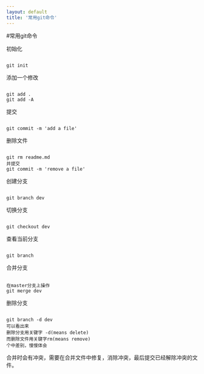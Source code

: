 ```yaml
---
layout: default
title: '常用git命令'
---
```

#常用git命令
<p>初始化</p>
<pre><code>
git init
</code></pre>
<p>添加一个修改</p>
<pre><code>
git add .
git add -A
</code></pre>
<p>提交</p>
<pre><code>
git commit -m 'add a file'
</code></pre>
<p>删除文件</p>
<pre><code>
git rm readme.md
并提交
git commit -m 'remove a file'
</code></pre>
<p>创建分支</p>
<pre><code>
git branch dev
</code></pre>
<p>切换分支</p>
<pre><code>
git checkout dev
</code></pre>
<p>查看当前分支</p>
<pre><code>
git branch
</code></pre>
<p>合并分支</p>
<pre><code>
在master分支上操作
git merge dev
</code></pre>
<p>删除分支</p>
<pre><code>
git branch -d dev
可以看出来
删除分支用关键字 -d(means delete)
而删除文件用关键字rm(means remove)
个中差别，慢慢体会
</code></pre>
合并时会有冲突，需要在合并文件中修复，消除冲突，最后提交已经解除冲突的文件。



